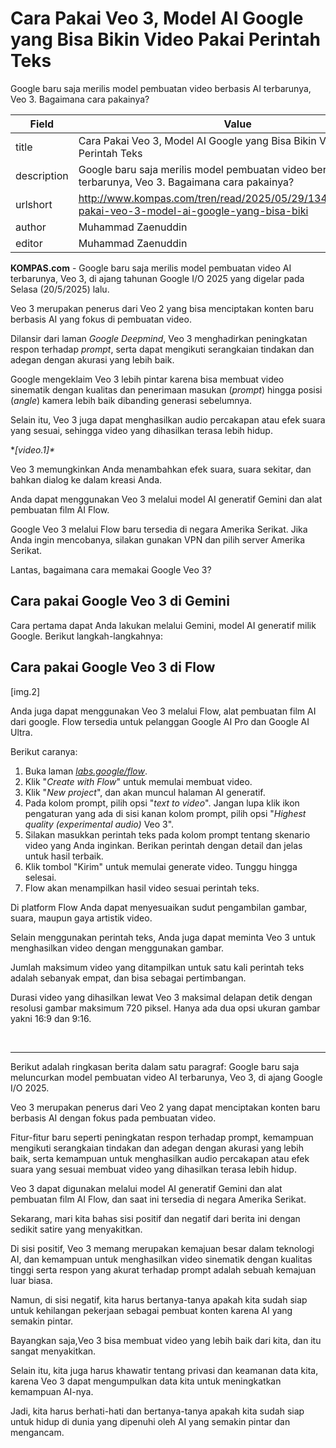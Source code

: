 # Cara Pakai Veo 3, Model AI Google yang Bisa Bikin Video Pakai Perintah Teks

Google baru saja merilis model pembuatan video berbasis AI terbarunya, Veo 3. Bagaimana cara pakainya?

| Field       | Value                                                       |
|-------------|-------------------------------------------------------------|
| title       | Cara Pakai Veo 3, Model AI Google yang Bisa Bikin Video Pakai Perintah Teks |
| description | Google baru saja merilis model pembuatan video berbasis AI terbarunya, Veo 3. Bagaimana cara pakainya? |
| urlshort    | http://www.kompas.com/tren/read/2025/05/29/134500865/cara-pakai-veo-3-model-ai-google-yang-bisa-biki |
| author      | Muhammad Zaenuddin |
| editor      | Muhammad Zaenuddin |

**KOMPAS.com** - Google baru saja merilis model pembuatan video AI terbarunya, Veo 3, di ajang tahunan Google I/O 2025 yang digelar pada Selasa (20/5/2025) lalu.

Veo 3 merupakan penerus dari Veo 2 yang bisa menciptakan konten baru berbasis AI yang fokus di pembuatan video.

Dilansir dari laman *Google Deepmind*, Veo 3 menghadirkan peningkatan respon terhadap *prompt*, serta dapat mengikuti serangkaian tindakan dan adegan dengan akurasi yang lebih baik.

Google mengeklaim Veo 3 lebih pintar karena bisa membuat video sinematik dengan kualitas dan penerimaan masukan (*prompt*) hingga posisi (*angle*) kamera lebih baik dibanding generasi sebelumnya.

Selain itu, Veo 3 juga dapat menghasilkan audio percakapan atau efek suara yang sesuai, sehingga video yang dihasilkan terasa lebih hidup.

**\[video.1\]\**

Veo 3 memungkinkan Anda menambahkan efek suara, suara sekitar, dan bahkan dialog ke dalam kreasi Anda.

Anda dapat menggunakan Veo 3 melalui model AI generatif Gemini dan alat pembuatan film AI Flow.

Google Veo 3 melalui Flow baru tersedia di negara Amerika Serikat. Jika Anda ingin mencobanya, silakan gunakan VPN dan pilih server Amerika Serikat.

Lantas, bagaimana cara memakai Google Veo 3?

## Cara pakai Google Veo 3 di Gemini

Cara pertama dapat Anda lakukan melalui Gemini, model AI generatif milik Google. Berikut langkah-langkahnya:

## Cara pakai Google Veo 3 di Flow

\[img.2\]

Anda juga dapat menggunakan Veo 3 melalui Flow, alat pembuatan film AI dari google. Flow tersedia untuk pelanggan Google AI Pro dan Google AI Ultra.

Berikut caranya:

1.  Buka laman [*labs.google/flow*](https://labs.google/flow/about).
2.  Klik "*Create with Flow*" untuk memulai membuat video.
3.  Klik "*New project*", dan akan muncul halaman AI generatif.
4.  Pada kolom prompt, pilih opsi "*text to video*". Jangan lupa klik ikon pengaturan yang ada di sisi kanan kolom prompt, pilih opsi "*Highest quality (experimental audio)* Veo 3".
5.  Silakan masukkan perintah teks pada kolom prompt tentang skenario video yang Anda inginkan. Berikan perintah dengan detail dan jelas untuk hasil terbaik.
6.  Klik tombol "Kirim" untuk memulai generate video. Tunggu hingga selesai.
7.  Flow akan menampilkan hasil video sesuai perintah teks.

Di platform Flow Anda dapat menyesuaikan sudut pengambilan gambar, suara, maupun gaya artistik video.

Selain menggunakan perintah teks, Anda juga dapat meminta Veo 3 untuk menghasilkan video dengan menggunakan gambar.

Jumlah maksimum video yang ditampilkan untuk satu kali perintah teks adalah sebanyak empat, dan bisa sebagai pertimbangan.

Durasi video yang dihasilkan lewat Veo 3 maksimal delapan detik dengan resolusi gambar maksimum 720 piksel. Hanya ada dua opsi ukuran gambar yakni 16:9 dan 9:16.

 

---
Berikut adalah ringkasan berita dalam satu paragraf: Google baru saja meluncurkan model pembuatan video AI terbarunya, Veo 3, di ajang Google I/O 2025.

 Veo 3 merupakan penerus dari Veo 2 yang dapat menciptakan konten baru berbasis AI dengan fokus pada pembuatan video.

 Fitur-fitur baru seperti peningkatan respon terhadap prompt, kemampuan mengikuti serangkaian tindakan dan adegan dengan akurasi yang lebih baik, serta kemampuan untuk menghasilkan audio percakapan atau efek suara yang sesuai membuat video yang dihasilkan terasa lebih hidup.

 Veo 3 dapat digunakan melalui model AI generatif Gemini dan alat pembuatan film AI Flow, dan saat ini tersedia di negara Amerika Serikat.



Sekarang, mari kita bahas sisi positif dan negatif dari berita ini dengan sedikit satire yang menyakitkan.

 Di sisi positif, Veo 3 memang merupakan kemajuan besar dalam teknologi AI, dan kemampuan untuk menghasilkan video sinematik dengan kualitas tinggi serta respon yang akurat terhadap prompt adalah sebuah kemajuan luar biasa.

 Namun, di sisi negatif, kita harus bertanya-tanya apakah kita sudah siap untuk kehilangan pekerjaan sebagai pembuat konten karena AI yang semakin pintar.

 Bayangkan saja,Veo 3 bisa membuat video yang lebih baik dari kita, dan itu sangat menyakitkan.

 Selain itu, kita juga harus khawatir tentang privasi dan keamanan data kita, karena Veo 3 dapat mengumpulkan data kita untuk meningkatkan kemampuan AI-nya.

 Jadi, kita harus berhati-hati dan bertanya-tanya apakah kita sudah siap untuk hidup di dunia yang dipenuhi oleh AI yang semakin pintar dan mengancam.
